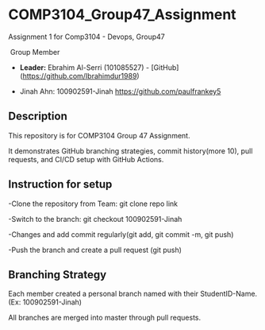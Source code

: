 # COMP3104\_Group47\_Assignment

Assignment 1 for Comp3104 - Devops, Group47

 Group Member

- **Leader:** Ebrahim Al-Serri (101085527) - [GitHub] (https://github.com/Ibrahimdur1989)

- Jinah Ahn: 100902591-Jinah     https://github.com/paulfrankey5


## Description


This repository is for COMP3104 Group 47 Assignment.

It demonstrates GitHub branching strategies, commit history(more 10), pull requests, and CI/CD setup with GitHub Actions.


## Instruction for setup

-Clone the repository from Team: git clone repo link

-Switch to the branch: git checkout 100902591-Jinah

-Changes and add commit regularly(git add, git commit -m, git push) 

-Push the branch and create a pull request (git push)


## Branching Strategy

Each member created a personal branch named with their StudentID-Name. (Ex: 100902591-Jinah)

All branches are merged into master through pull requests.

